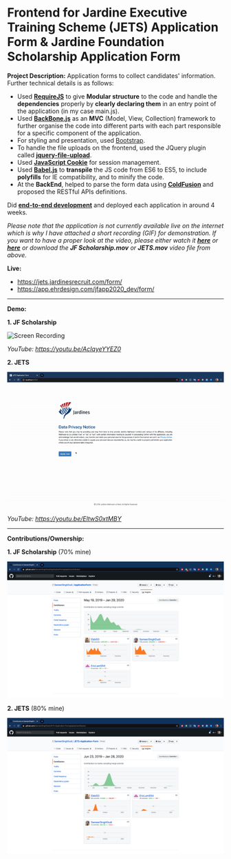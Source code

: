 # Frontend for Jardine Executive Training Scheme (JETS) Application Form & Jardine Foundation Scholarship Application Form

**Project Description:** Application forms to collect candidates' information. Further technical details is as follows:
* Used **[RequireJS](https://requirejs.org/)** to give **Modular structure** to the code and handle the **dependencies** properly by **clearly declaring them** in an entry point of the application (in my case main.js).
* Used **[BackBone.js](https://backbonejs.org/#)** as an **MVC** (Model, View, Collection) framework to further organise the code into different parts with each part responsible for a specific component of the application.
* For styling and presentation, used [Bootstrap](https://getbootstrap.com/).
* To handle the file uploads on the frontend, used the JQuery plugin called **[jquery-file-upload](https://blueimp.github.io/jQuery-File-Upload/)**.
* Used **[JavaScript Cookie](https://github.com/js-cookie/js-cookie)** for session management.
* Used **[Babel.js](https://babeljs.io/)** to **transpile** the JS code from ES6 to ES5, to include **polyfills** for IE compatibility, and to minify the code.
* At the **BackEnd**, helped to parse the form data using **[ColdFusion](https://coldfusion.adobe.com/)** and proposed the RESTful APIs definitions.

Did **[end-to-end development](http://www.rapidsofttechnologies.com/end-to-end-website-development.php)** and deployed each application in around 4 weeks.

*Please note that the application is not currently available live on the internet which is why I have attached a short recording (GIF) for demonstration. If you want to have a proper look at the video, please either watch it **[here](https://youtu.be/AcIqyeYYEZ0)** or **[here](https://youtu.be/EltwS0xtMBY)** or download the **JF Scholarship.mov** or **JETS.mov** video file from above.*

**Live:**
* https://jets.jardinesrecruit.com/form/
* https://app.ehrdesign.com/jfapp2020_dev/form/

---

**Demo:**

**1. JF Scholarship**

![Screen Recording](https://github.com/Ebbi53/past_projects_demos/blob/master/%204.%20Two%20Application%20Forms%20(JETS%20%26%20JF%20Scholarship)/JF%20Scholarship%20application%20form/Screen%20Recording%202020-01-29%20at%202.31.37%20AM.gif)

*YouTube: https://youtu.be/AcIqyeYYEZ0*

**2. JETS**

![Screen Recording](https://github.com/Ebbi53/past_projects_demos/blob/master/%204.%20Two%20Application%20Forms%20(JETS%20%26%20JF%20Scholarship)/JETS%20application%20form/Screen%20Recording%202020-01-28%20at%205.42.41%20PM.gif)

*YouTube: https://youtu.be/EltwS0xtMBY*

---

**Contributions/Ownership:** 

**1. JF Scholarship** (70% mine)

![Screen Capture](https://github.com/Ebbi53/past_projects_demos/blob/master/%204.%20Two%20Application%20Forms%20(JETS%20%26%20JF%20Scholarship)/JF%20Scholarship%20application%20form/Screenshot%202020-01-29%20at%202.50.41%20AM.png)

**2. JETS** (80% mine)

![Screen Capture](https://github.com/Ebbi53/past_projects_demos/blob/master/%204.%20Two%20Application%20Forms%20(JETS%20%26%20JF%20Scholarship)/JETS%20application%20form/Screenshot%202020-01-28%20at%206.05.35%20PM.png)
